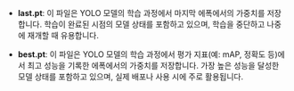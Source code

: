 - **last.pt**:
  이 파일은 YOLO 모델의 학습 과정에서 마지막 에폭에서의 가중치를 저장합니다. 학습이 완료된 시점의 모델 상태를 포함하고 있으며, 학습을 중단하고 나중에 재개할 때 유용합니다.

- **best.pt**:
  이 파일은 YOLO 모델의 학습 과정에서 평가 지표(예: mAP, 정확도 등)에서 최고 성능을 기록한 에폭에서의 가중치를 저장합니다. 가장 높은 성능을 달성한 모델 상태를 포함하고 있으며, 실제 배포나 사용 시에 주로 활용됩니다.